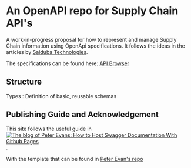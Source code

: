 # An OpenAPI repo for Supply Chain API's

A work-in-progress proposal for how to represent and manage Supply Chain information using OpenApi specifications. It follows the ideas in the articles by [Salduba Technologies](https://medium.com/salduba).

The specifications can be found here: [API Browser](https://saldubatech.github.io/openapi-tst/)

## Structure

Types
: Definition of basic, reusable schemas

## Publishing Guide and Acknowledgement

This site follows the useful guide in [<img alt="The blog of Peter Evans: How to Host Swagger Documentation With Github Pages" title="View blog post" src="https://peterevans.dev/img/blog-published-badge.svg">](https://peterevans.dev/posts/how-to-host-swagger-docs-with-github-pages/).

With the template that can be found in [Peter Evan's repo](https://github.com/peter-evans/swagger-github-pages)
